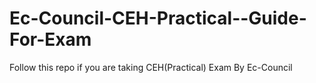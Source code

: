 # Ec-Council-CEH-Practical--Guide-For-Exam
Follow this repo if you are taking CEH(Practical) Exam By Ec-Council 
